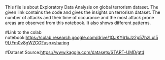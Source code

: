 This file is about Exploratory Data Analysis on global terrorism dataset.
The given link contains the code and gives the insights on terrorism dataset.
The number of attacks and their time of occurance and the most attack prone areas are observed from this notebook.
It also shows different patterns.

#Link to the colab notebook:https://colab.research.google.com/drive/1QJKY61xJz2p57hzLuI59LtFm0v8gWZCO?usp=sharing

#Dataset Source:https://www.kaggle.com/datasets/START-UMD/gtd
